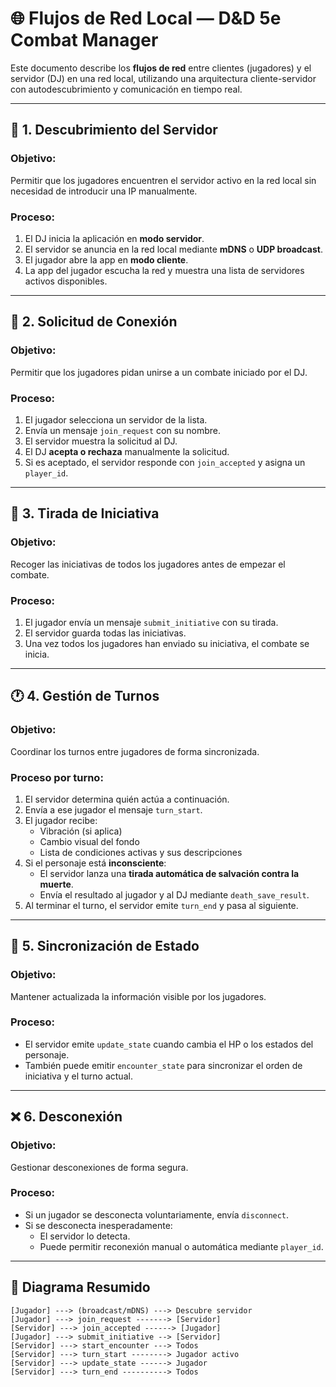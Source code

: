 # 🌐 Flujos de Red Local — D&D 5e Combat Manager

Este documento describe los **flujos de red** entre clientes (jugadores) y el servidor (DJ) en una red local, utilizando una arquitectura cliente-servidor con autodescubrimiento y comunicación en tiempo real.

---

## 🧭 1. Descubrimiento del Servidor

### Objetivo:
Permitir que los jugadores encuentren el servidor activo en la red local sin necesidad de introducir una IP manualmente.

### Proceso:
1. El DJ inicia la aplicación en **modo servidor**.
2. El servidor se anuncia en la red local mediante **mDNS** o **UDP broadcast**.
3. El jugador abre la app en **modo cliente**.
4. La app del jugador escucha la red y muestra una lista de servidores activos disponibles.

---

## 🔐 2. Solicitud de Conexión

### Objetivo:
Permitir que los jugadores pidan unirse a un combate iniciado por el DJ.

### Proceso:
1. El jugador selecciona un servidor de la lista.
2. Envía un mensaje `join_request` con su nombre.
3. El servidor muestra la solicitud al DJ.
4. El DJ **acepta o rechaza** manualmente la solicitud.
5. Si es aceptado, el servidor responde con `join_accepted` y asigna un `player_id`.

---

## 🎲 3. Tirada de Iniciativa

### Objetivo:
Recoger las iniciativas de todos los jugadores antes de empezar el combate.

### Proceso:
1. El jugador envía un mensaje `submit_initiative` con su tirada.
2. El servidor guarda todas las iniciativas.
3. Una vez todos los jugadores han enviado su iniciativa, el combate se inicia.

---

## 🕐 4. Gestión de Turnos

### Objetivo:
Coordinar los turnos entre jugadores de forma sincronizada.

### Proceso por turno:
1. El servidor determina quién actúa a continuación.
2. Envía a ese jugador el mensaje `turn_start`.
3. El jugador recibe:
   - Vibración (si aplica)
   - Cambio visual del fondo
   - Lista de condiciones activas y sus descripciones
4. Si el personaje está **inconsciente**:
   - El servidor lanza una **tirada automática de salvación contra la muerte**.
   - Envía el resultado al jugador y al DJ mediante `death_save_result`.
5. Al terminar el turno, el servidor emite `turn_end` y pasa al siguiente.

---

## 🔁 5. Sincronización de Estado

### Objetivo:
Mantener actualizada la información visible por los jugadores.

### Proceso:
- El servidor emite `update_state` cuando cambia el HP o los estados del personaje.
- También puede emitir `encounter_state` para sincronizar el orden de iniciativa y el turno actual.

---

## ❌ 6. Desconexión

### Objetivo:
Gestionar desconexiones de forma segura.

### Proceso:
- Si un jugador se desconecta voluntariamente, envía `disconnect`.
- Si se desconecta inesperadamente:
  - El servidor lo detecta.
  - Puede permitir reconexión manual o automática mediante `player_id`.

---

## 📶 Diagrama Resumido

```text
[Jugador] ---> (broadcast/mDNS) ---> Descubre servidor
[Jugador] ---> join_request -------> [Servidor]
[Servidor] ---> join_accepted ------> [Jugador]
[Jugador] ---> submit_initiative --> [Servidor]
[Servidor] ---> start_encounter ---> Todos
[Servidor] ---> turn_start --------> Jugador activo
[Servidor] ---> update_state ------> Jugador
[Servidor] ---> turn_end ----------> Todos
